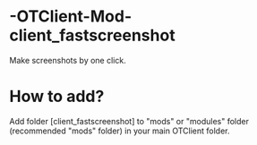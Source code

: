 # -OTClient-Mod-client_fastscreenshot

Make screenshots by one click.

# How to add?

Add folder [client_fastscreenshot] to "mods" or "modules" folder (recommended "mods" folder) in your main OTClient folder.
